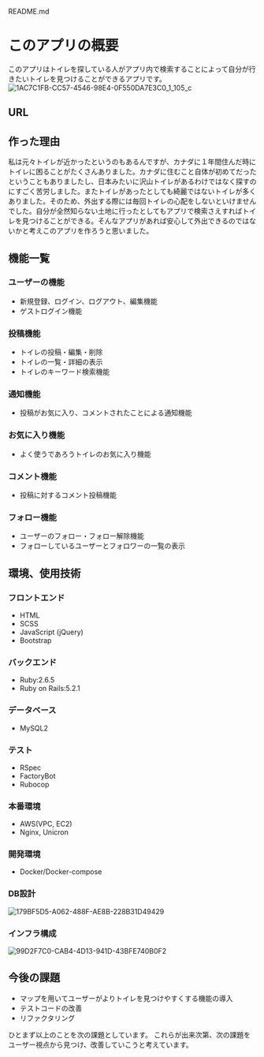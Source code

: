 README.md

# このアプリの概要
  このアプリはトイレを探している人がアプリ内で検索することによって自分が行きたいトイレを見つけることができるアプリです。
![1AC7C1FB-CC57-4546-98E4-0F550DA7E3C0_1_105_c](https://user-images.githubusercontent.com/65130181/107905445-9b49bb00-6f1c-11eb-9ba6-f766960d4d5a.jpeg)

## URL


## 作った理由
  私は元々トイレが近かったというのもあるんですが、カナダに１年間住んだ時にトイレに困ることがたくさんありました。カナダに住むこと自体が初めてだったということもありましたし、日本みたいに沢山トイレがあるわけではなく探すのにすごく苦労しました。またトイレがあったとしても綺麗ではないトイレが多くありました。そのため、外出する際には毎回トイレの心配をしないといけませんでした。自分が全然知らない土地に行ったとしてもアプリで検索さえすればトイレを見つけることができる。そんなアプリがあれば安心して外出できるのではないかと考えこのアプリを作ろうと思いました。

## 機能一覧

### ユーザーの機能
* 新規登録、ログイン、ログアウト、編集機能
* ゲストログイン機能


### 投稿機能
* トイレの投稿・編集・削除
* トイレの一覧・詳細の表示
* トイレのキーワード検索機能


### 通知機能
* 投稿がお気に入り、コメントされたことによる通知機能

### お気に入り機能
* よく使うであろうトイレのお気に入り機能

### コメント機能
* 投稿に対するコメント投稿機能

### フォロー機能
* ユーザーのフォロー・フォロー解除機能
* フォローしているユーザーとフォロワーの一覧の表示


## 環境、使用技術
### フロントエンド
* HTML
* SCSS
* JavaScript (jQuery)
* Bootstrap

### バックエンド
* Ruby:2.6.5
* Ruby on Rails:5.2.1

### データベース
* MySQL2

### テスト
* RSpec
* FactoryBot
* Rubocop

### 本番環境
* AWS(VPC, EC2)
* Nginx, Unicron

### 開発環境
* Docker/Docker-compose

### DB設計
![179BF5D5-A062-488F-AE8B-228B31D49429](https://user-images.githubusercontent.com/65130181/107879903-9992df80-6ea9-11eb-8a67-10cdd40b7ad2.jpeg)

### インフラ構成
![99D2F7C0-CAB4-4D13-941D-43BFE740B0F2](https://user-images.githubusercontent.com/65130181/107879852-559fda80-6ea9-11eb-8618-a99ee28cfc2b.jpeg)

## 今後の課題
* マップを用いてユーザーがよりトイレを見つけやすくする機能の導入
* テストコードの改善
* リファクタリング

ひとまず以上のことを次の課題としています。
これらが出来次第、次の課題をユーザー視点から見つけ、改善していこうと考えています。







